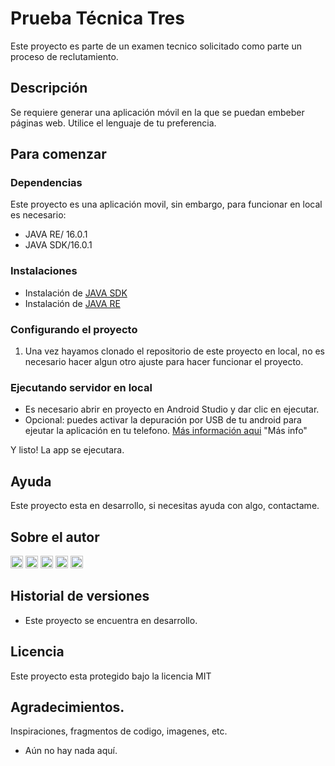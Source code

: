 # Prueba Técnica Tres

Este proyecto es parte de un examen tecnico solicitado como parte un proceso de reclutamiento.

## Descripción

Se requiere generar una aplicación móvil en la que se puedan embeber páginas web. Utilice
el lenguaje de tu preferencia.
## Para comenzar

### Dependencias

Este proyecto es una aplicación movil, sin embargo, para funcionar en local es necesario:
* JAVA RE/ 16.0.1
* JAVA SDK/16.0.1

### Instalaciones

* Instalación de [JAVA SDK](https://www.java.com/es/download/help/windows_manual_download.html "JAVA SDK")
* Instalación de [JAVA RE](https://www.java.com/es/download/ie_manual.jsp "JAVA RE")

### Configurando el proyecto

1. Una vez hayamos clonado el repositorio de este proyecto en local, no es necesario hacer algun otro ajuste para hacer funcionar el proyecto. 

### Ejecutando servidor en local

* Es necesario abrir en proyecto en Android Studio y dar clic en ejecutar.
* Opcional: puedes activar la depuración por USB de tu android para ejeutar la aplicación en tu telefono. [Más información aqui](https://developer.android.com/studio/debug/dev-options?hl=es-419) "Más info"

Y listo! La app se ejecutara.

## Ayuda

Este proyecto esta en desarrollo, si necesitas ayuda con algo, contactame.

## Sobre el autor

[<img src='https://img.shields.io/badge/-Github-9979C1?style=for-the-badge&logo=github' alt='github' height='20'>](https://github.com/PatyLuPrz)  [<img src='https://img.shields.io/badge/-Facebook-C3D6F2?style=for-the-badge&logo=facebook' alt='facebook' height='20'>](https://www.facebook.com/paty.przmtz)  [<img src='https://img.shields.io/badge/-Instagram-FEE5EB?style=for-the-badge&logo=instagram' alt='instagram' height='20'>](https://www.instagram.com/patty.was.here/)  [<img src='https://img.shields.io/badge/-Twitter-D1EAF5?style=for-the-badge&logo=twitter' alt='twitter' height='20'>](https://twitter.com/PatyLuPrz)  [<img src='https://img.shields.io/badge/-Twitch-DCCBED?style=for-the-badge&logo=twitch' alt='twitch' height='20'>](twitch.tv/pattywashere)

## Historial de versiones

* Este proyecto se encuentra en desarrollo.

## Licencia

Este proyecto esta protegido bajo la licencia MIT

## Agradecimientos.

Inspiraciones, fragmentos de codigo, imagenes, etc.

* Aún no hay nada aquí.